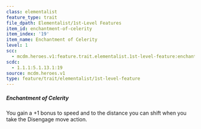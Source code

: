 ```yaml
---
class: elementalist
feature_type: trait
file_dpath: Elementalist/1st-Level Features
item_id: enchantment-of-celerity
item_index: '19'
item_name: Enchantment of Celerity
level: 1
scc:
  - mcdm.heroes.v1:feature.trait.elementalist.1st-level-feature:enchantment-of-celerity
scdc:
  - 1.1.1:5.1.13.1:19
source: mcdm.heroes.v1
type: feature/trait/elementalist/1st-level-feature
---
```


##### Enchantment of Celerity

You gain a +1 bonus to speed and to the distance you can shift when you take the Disengage move action.
